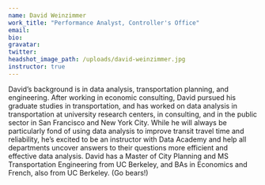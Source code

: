 ```yaml
---
name: David Weinzimmer
work_title: "Performance Analyst, Controller's Office"
email:
bio:
gravatar:
twitter:
headshot_image_path: /uploads/david-weinzimmer.jpg
instructor: true
---
```



David’s background is in data analysis, transportation planning, and engineering. After working in economic consulting, David pursued his graduate studies in transportation, and has worked on data analysis in transportation at university research centers, in consulting, and in the public sector in San Francisco and New York City. While he will always be particularly fond of using data analysis to improve transit travel time and reliability, he’s excited to be an instructor with Data Academy and help all departments uncover answers to their questions more efficient and effective data analysis. David has a Master of City Planning and MS Transportation Engineering from UC Berkeley, and BAs in Economics and French, also from UC Berkeley. (Go bears!)&nbsp;